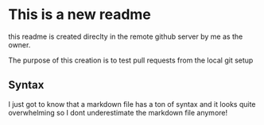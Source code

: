 # This is a new readme 
this readme is created direclty in the remote github server by me as the owner.

The purpose of this creation is to test pull requests from the local git setup

## Syntax
I just got to know that a markdown file has a ton of syntax and it looks quite overwhelming so I dont underestimate the markdown file anymore!